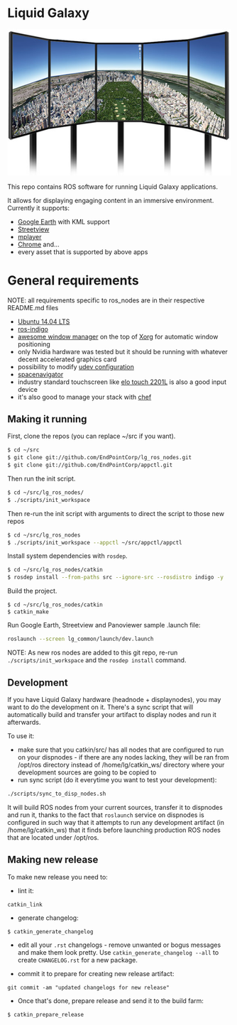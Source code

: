 # Liquid Galaxy

![liquidgalaxy](liquidgalaxy.jpg "lg image")

This repo contains ROS software for running Liquid Galaxy applications.

It allows for displaying engaging content in an immersive environment.
Currently it supports:
- [Google Earth](https://earth.google.com/) with KML support
- [Streetview](https://www.google.com/maps/streetview/)
- [mplayer](https://www.mplayerhq.hu/)
- [Chrome](https://www.google.com/chrome)
and...
- every asset that is supported by above apps

# General requirements

NOTE: all requirements specific to ros_nodes are in their respective
README.md files

- [Ubuntu 14.04 LTS](http://releases.ubuntu.com/14.04/)
- [ros-indigo](http://wiki.ros.org/indigo)
- [awesome window manager](http://awesome.naquadah.org/) on the top of
  [Xorg](https://wiki.archlinux.org/index.php/Xorg) for automatic window positioning
- only Nvidia hardware was tested but it should be running with whatever
  decent accelerated graphics card
- possibility to modify [udev
  configuration](https://en.wikipedia.org/wiki/Udev)
- [spacenavigator](http://www.3dconnexion.com/products/spacemouse/spacenavigator.html)
- industry standard touchscreen like [elo
  touch 2201L](http://www.elotouch.com/products/lcds/2201L/) is also a good input device
- it's also good to manage your stack with [chef](https://www.chef.io/chef/)

## Making it running

First, clone the repos (you can replace ~/src if you want).

```bash
$ cd ~/src
$ git clone git://github.com/EndPointCorp/lg_ros_nodes.git
$ git clone git://github.com/EndPointCorp/appctl.git
```

Then run the init script.

```bash
$ cd ~/src/lg_ros_nodes/
$ ./scripts/init_workspace
```

Then re-run the init script with arguments to direct the script to those new repos

```bash
$ cd ~/src/lg_ros_nodes
$ ./scripts/init_workspace --appctl ~/src/appctl/appctl
```

Install system dependencies with `rosdep`.

```bash
$ cd ~/src/lg_ros_nodes/catkin
$ rosdep install --from-paths src --ignore-src --rosdistro indigo -y
```

Build the project.

```
$ cd ~/src/lg_ros_nodes/catkin
$ catkin_make
```

Run Google Earth, Streetview and Panoviewer sample .launch file:

```bash
roslaunch --screen lg_common/launch/dev.launch
```

NOTE: As new ros nodes are added to this git repo, re-run `./scripts/init_workspace` and the `rosdep install` command.

## Development

If you have Liquid Galaxy hardware (headnode + displaynodes), you may
want to do the development on it. There's a sync script that will
automatically build and transfer your artifact to display nodes and run
it afterwards.

To use it:
- make sure that you catkin/src/ has all nodes that are configured to
  run on your dispnodes - if there are any nodes lacking, they will be
ran from /opt/ros directory instead of /home/lg/catkin_ws/ directory
where your development sources are going to be copied to
- run sync script (do it everytime you want to test your development):
```bash
./scripts/sync_to_disp_nodes.sh
```

It will build ROS nodes from your current sources, transfer it to
dispnodes and run it, thanks to the fact that `roslaunch` service on
dispnodes is configured in such way that it attempts to run any
development artifact (in /home/lg/catkin_ws) that it finds before
launching production ROS nodes that are located under /opt/ros.

## Making new release

To make new release you need to:

- lint it:
```bash
catkin_link
```

- generate changelog:
```shell
$ catkin_generate_changelog
```
- edit all your `.rst` changelogs - remove unwanted or bogus messages
and make them look pretty. Use `catkin_generate_changelog --all` to
create `CHANGELOG.rst` for a new package.

- commit it to prepare for creating new release artifact:
```
git commit -am "updated changelogs for new release"
```

- Once that's done, prepare release and send it to the build farm:

```shell
$ catkin_prepare_release
```
